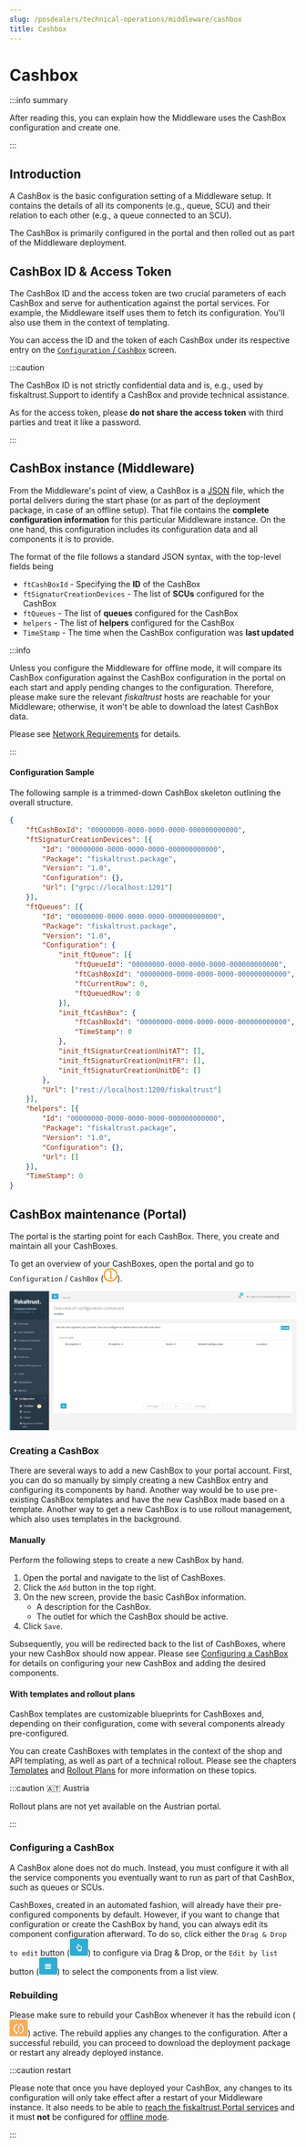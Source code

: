 ```yaml
---
slug: /posdealers/technical-operations/middleware/cashbox
title: Cashbox
---
```

# Cashbox

:::info summary

After reading this, you can explain how the Middleware uses the CashBox configuration and create one.

:::

## Introduction

A CashBox is the basic configuration setting of a Middleware setup. It contains the details of all its components (e.g., queue, SCU) and their relation to each other (e.g., a queue connected to an SCU).

The CashBox is primarily configured in the portal and then rolled out as part of the Middleware deployment.



## CashBox ID & Access Token

The CashBox ID and the access token are two crucial parameters of each CashBox and serve for authentication against the portal services. For example, the Middleware itself uses them to fetch its configuration. You'll also use them in the context of templating.

You can access the ID and the token of each CashBox under its respective entry on the [`Configuration` / `CashBox`](#cashbox-maintenance-portal) screen.

:::caution

The CashBox ID is not strictly confidential data and is, e.g., used by fiskaltrust.Support to identify a CashBox and provide technical assistance.

As for the access token, please **do not share the access token** with third parties and treat it like a password.

:::



## CashBox instance (Middleware)

From the Middleware's point of view, a CashBox is a [JSON](https://en.wikipedia.org/wiki/JSON) file, which the portal delivers during the start phase (or as part of the deployment package, in case of an offline setup). That file contains the **complete configuration information** for this particular Middleware instance. On the one hand, this configuration includes its configuration data and all components it is to provide.

The format of the file follows a standard JSON syntax, with the top-level fields being

* `ftCashBoxId` - Specifying the **ID** of the CashBox
* `ftSignaturCreationDevices` - The list of **SCUs** configured for the CashBox
* `ftQueues` - The list of **queues** configured for the CashBox
* `helpers` - The list of **helpers** configured for the CashBox
* `TimeStamp` - The time when the CashBox configuration was **last updated**



:::info

Unless you configure the Middleware for offline mode, it will compare its CashBox configuration against the CashBox configuration in the portal on each start and apply pending changes to the configuration. Therefore, please make sure the relevant _fiskaltrust_ hosts are reachable for your Middleware; otherwise, it won't be able to download the latest CashBox data.

Please see [Network Requirements](network-requirements.md) for details.

:::



#### Configuration Sample

The following sample is a trimmed-down CashBox skeleton outlining the overall structure.

```JSON
{
    "ftCashBoxId": "00000000-0000-0000-0000-000000000000",
    "ftSignaturCreationDevices": [{
        "Id": "00000000-0000-0000-0000-000000000000",
        "Package": "fiskaltrust.package",
        "Version": "1.0",
        "Configuration": {},
        "Url": ["grpc://localhost:1201"]
    }],
    "ftQueues": [{
        "Id": "00000000-0000-0000-0000-000000000000",
        "Package": "fiskaltrust.package",
        "Version": "1.0",
        "Configuration": {
            "init_ftQueue": [{
                "ftQueueId": "00000000-0000-0000-0000-000000000000",
                "ftCashBoxId": "00000000-0000-0000-0000-000000000000",
                "ftCurrentRow": 0,
                "ftQueuedRow": 0
            }],
            "init_ftCashBox": {
                "ftCashBoxId": "00000000-0000-0000-0000-000000000000",
                "TimeStamp": 0
            },
            "init_ftSignaturCreationUnitAT": [],
            "init_ftSignaturCreationUnitFR": [],
            "init_ftSignaturCreationUnitDE": []
        },
        "Url": ["rest://localhost:1200/fiskaltrust"]
    }],
    "helpers": [{
        "Id": "00000000-0000-0000-0000-000000000000",
        "Package": "fiskaltrust.package",
        "Version": "1.0",
        "Configuration": {},
        "Url": []
    }],
    "TimeStamp": 0
}
```



## CashBox maintenance (Portal)

The portal is the starting point for each CashBox. There, you create and maintain all your CashBoxes.

To get an overview of your CashBoxes, open the portal and go to `Configuration` / `CashBox` (![Configuration](../../images/numbers/1.png)).

![](images/cashbox_portal.png "https://portal-sandbox.fiskaltrust.TLD/CashBox#/")

### Creating a CashBox

There are several ways to add a new CashBox to your portal account. First, you can do so manually by simply creating a new CashBox entry and configuring its components by hand. Another way would be to use pre-existing CashBox templates and have the new CashBox made based on a template. Another way to get a new CashBox is to use rollout management, which also uses templates in the background.



#### Manually

Perform the following steps to create a new CashBox by hand.

1. Open the portal and navigate to the list of CashBoxes.
2. Click the `Add` button in the top right.
3. On the new screen, provide the basic CashBox information.
   - A description for the CashBox.
   - The outlet for which the CashBox should be active.
4. Click `Save`.

Subsequently, you will be redirected back to the list of CashBoxes, where your new CashBox should now appear. Please see [Configuring a CashBox](#configuring-a-cashbox) for details on configuring your new CashBox and adding the desired components.

#### With templates and rollout plans

CashBox templates are customizable blueprints for CashBoxes and, depending on their configuration, come with several components already pre-configured.

You can create CashBoxes with templates in the context of the shop and API templating, as well as part of a technical rollout. Please see the chapters [Templates](../rollout-automation/templates.md) and [Rollout Plans](../../buy-resell/rollout-plans.md) for more information on these topics.

:::caution 🇦🇹 Austria

Rollout plans are not yet available on the Austrian portal.

:::


### Configuring a CashBox

A CashBox alone does not do much. Instead, you must configure it with all the service components you eventually want to run as part of that CashBox, such as queues or SCUs.

CashBoxes, created in an automated fashion, will already have their pre-configured components by default. However, if you want to change that configuration or create the CashBox by hand, you can always edit its component configuration afterward. To do so, click either the `Drag & Drop to edit` button (![Drag & Drop to edit](images/edit_drag.png)) to configure via Drag & Drop, or the `Edit by list` button (![Edit by list](images/edit_list.png)) to select the components from a list view.



### Rebuilding

Please make sure to rebuild your CashBox whenever it has the rebuild icon (![rebuild icon](images/rebuild.png)) active. The rebuild applies any changes to the configuration. After a successful rebuild, you can proceed to download the deployment package or restart any already deployed instance.



:::caution restart

Please note that once you have deployed your CashBox, any changes to its configuration will only take effect after a restart of your Middleware instance. It also needs to be able to [reach the fiskaltrust.Portal services](network-requirements.md) and it must **not** be configured for [offline mode](configuration.md#parameters).

:::